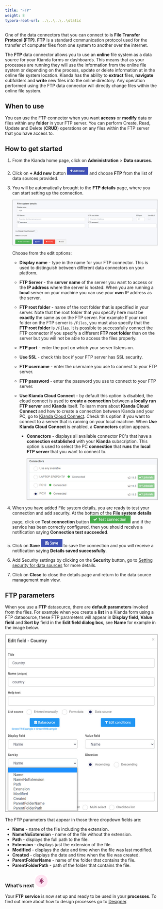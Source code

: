 ```yaml
---
title: "FTP"
weight: 8
typora-root-url: ..\..\..\..\static
---
```




One of the data connectors that you can connect to is **File Transfer Protocol (FTP)**. **FTP** is a standard communication protocol used for the transfer of computer files from one system to another over the internet.

The **FTP** data connector allows you to use an **online** file system as a data source for your Kianda forms or dashboards. This means that as your processes are running they will use the information from the online file system or depending on the process, update or delete information at in the online file system location. Kianda has the ability to **extract** files, **navigate** subfolders and **write** new files into the online directory. Any operation performed using the FTP data connector will directly change files within the online file system.

## When to use

You can use the FTP connector when you want **access** or **modify** data or files within any **folder** in your FTP server. You can perform Create, Read, Update and Delete (**CRUD**) operations on any files within the FTP server that you have access to.

## How to get started

1. From the Kianda home page, click on **Administration** > **Data sources**.

2. Click on **+ Add new** button ![Add new data connector button](/images/addnew.png) and choose **FTP** from the list of data sources provided.

3. You will be automatically brought to the **FTP details** page, where you can start setting up the connection. 

   ![File system detail page](/images/ftp-details.jpg)

   Choose from the edit options:

   - **Display name** - type in the name for your FTP connector. This is used to distinguish between different data connectors on your platform.

   - **FTP Server** - the **server name** of the server you want to access or the **IP address** where the server is hosted. When you are running a **local** server on your machine you can use your **own** IP address as the server.

   - **FTP root folder** - name of the root folder that is specified in your server. Note that the root folder that you specify here must be **exactly** the same as on the FTP server. For example If your root folder on the FTP server is `/Files`, you must also specify that the **FTP root folder** is `/Files`. It is possible to successfully connect the FTP connector if you specify a different **FTP root folder** than on the server but you will not be able to access the files properly.

   - **FTP port** - enter the port on which your server listens on. 

   - **Use SSL** - check this box if your FTP server has SSL security.

   - **FTP username** - enter the username you use to connect to your FTP server.

   - **FTP password** - enter the password you use to connect to your FTP server.

   - **Use Kianda Cloud Connect** - by default this option is disabled, the cloud connect is used to **create a connection** between a **locally run FTP server** and **Kianda** itself. To learn more about **Kianda Cloud Connect** and how to create a connection between Kianda and your PC, go to [Kianda Cloud Connect](/platform/connectors/kianda-cloud-connect/). Check this option if you want to connect to a server that is running on your local machine. When **Use Kianda Cloud Connect** is enabled, a **Connectors** option appears.

     - **Connectors** - displays all available connector PC's that have a **connection established** with your **Kianda** subscription. This option is used to select the PC **connection** that **runs** the **local FTP server** that you want to connect to.

       ![Test connection for REST Service](/images/ftp-connectors.jpg)

4. When you have added File system details, you are ready to test your connection and add security. At the bottom of the **File system details** page, click on **Test connection** button ![Test connection for REST Service](/images/test-connection.jpg) and if the service has been correctly configured, then you should receive a notification saying **Connection test succeeded**.

5. Click on **Save** ![Save connection button](/images/save-connection.jpg) to save the connection and you will receive a notification saying **Details saved successfully**.

6. Add Security settings by clicking on the **Security** button, go to [Setting security for data sources](/platform/connectors/#setting-security-for-data-sources) for more details.

7. Click on **Close** to close the details page and return to the data source management main view.



## FTP parameters

When you use a **FTP** datasource, there are **default parameters** invoked from the files. For example when you create a **list** in a Kianda form using a FTP datasource, these FTP parameters will appear in **Display field**, **Value field** and **Sort by** field in the **Edit field dialog box**, see **Name** for example in the image below.

![File system parameters](/images/file-system-parameters.jpg)

The FTP parameters that appear in those three dropdown fields are:

- **Name** - name of the file including the extension.
- **NameNoExtension** - name of the file without the extension.
- **Path** - displays the full path to the file.
- **Extension** - displays just the extension of the file.
- **Modified** - displays the date and time when the file was last modified.
- **Created** - displays the date and time when the file was created.
- **ParentFolderName** - name of the folder that contains the file.
- **ParentFolderPath** - path of the folder that contains the file.

### What’s next ![Idea icon](/images/18.png)

Your **FTP service** is now set up and ready to be used in your **processes**. To find out more about how to design processes go to [Designer](/platform/application-designer/designer/).
